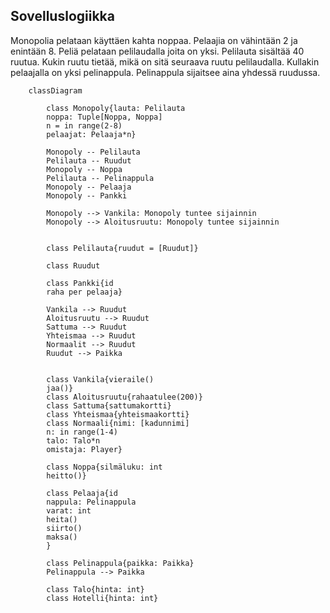 ## Sovelluslogiikka


Monopolia pelataan käyttäen kahta noppaa. Pelaajia on vähintään 2 ja enintään 8. Peliä pelataan pelilaudalla joita on yksi. Pelilauta sisältää 40 ruutua. Kukin ruutu tietää, mikä on sitä seuraava ruutu pelilaudalla. Kullakin pelaajalla on yksi pelinappula. Pelinappula sijaitsee aina yhdessä ruudussa.


```mermaid
    classDiagram

        class Monopoly{lauta: Pelilauta
        noppa: Tuple[Noppa, Noppa]
        n = in range(2-8)
        pelaajat: Pelaaja*n} 

        Monopoly -- Pelilauta
        Pelilauta -- Ruudut
        Monopoly -- Noppa
        Pelilauta -- Pelinappula
        Monopoly -- Pelaaja
        Monopoly -- Pankki

        Monopoly --> Vankila: Monopoly tuntee sijainnin
        Monopoly --> Aloitusruutu: Monopoly tuntee sijainnin


        class Pelilauta{ruudut = [Ruudut]}

        class Ruudut

        class Pankki{id
        raha per pelaaja}
        
        Vankila --> Ruudut
        Aloitusruutu --> Ruudut
        Sattuma --> Ruudut
        Yhteismaa --> Ruudut
        Normaalit --> Ruudut
        Ruudut --> Paikka


        class Vankila{vieraile()
        jaa()}
        class Aloitusruutu{rahaatulee(200)}
        class Sattuma{sattumakortti}
        class Yhteismaa{yhteismaakortti}
        class Normaali{nimi: [kadunnimi]
        n: in range(1-4)
        talo: Talo*n
        omistaja: Player}
 
        class Noppa{silmäluku: int
        heitto()}

        class Pelaaja{id
        nappula: Pelinappula
        varat: int
        heita()
        siirto()
        maksa()
        }

        class Pelinappula{paikka: Paikka}
        Pelinappula --> Paikka

        class Talo{hinta: int}
        class Hotelli{hinta: int}
```
